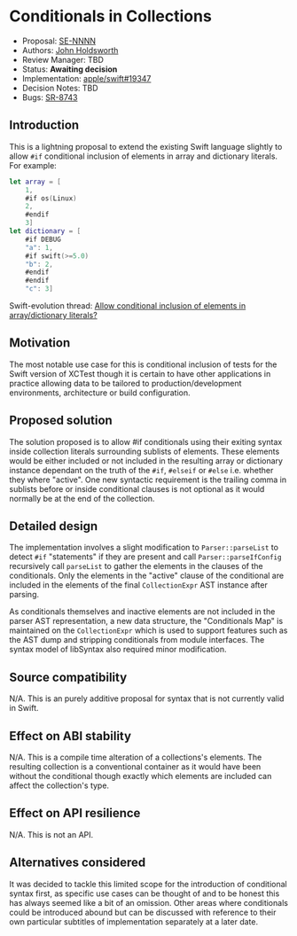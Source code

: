 # Conditionals in Collections

* Proposal: [SE-NNNN](NNNN-collection-conditionals.md)
* Authors: [John Holdsworth](https://github.com/johnno1962)
* Review Manager: TBD
* Status: **Awaiting decision**
* Implementation: [apple/swift#19347](https://github.com/apple/swift/pull/19347)
* Decision Notes: TBD
* Bugs: [SR-8743](https://bugs.swift.org/browse/SR-8743)

## Introduction

This is a lightning proposal to extend the existing Swift language slightly to allow `#if` conditional inclusion of elements in array and dictionary literals. For example:

```swift
let array = [
	1,
	#if os(Linux)
	2,
	#endif
	3]
let dictionary = [
	#if DEBUG
	"a": 1,
	#if swift(>=5.0)
	"b": 2,
	#endif
	#endif
	"c": 3]
```
Swift-evolution thread: [Allow conditional inclusion of elements in array/dictionary literals?](https://forums.swift.org/t/allow-conditional-inclusion-of-elements-in-array-dictionary-literals/16171)

## Motivation

The most notable use case for this is conditional inclusion of tests for the Swift version of XCTest though it is certain to have other applications in practice allowing data to be tailored to production/development environments, architecture or build configuration.

## Proposed solution

The solution proposed is to allow #if conditionals using their exiting syntax inside collection literals surrounding sublists of elements. These elements would be either included or not included in the resulting array or dictionary instance dependant on the truth of the `#if`, `#elseif` or `#else` i.e. whether they where "active". One new syntactic requirement is the trailing comma in sublists before or inside conditional clauses is not optional as it would normally be at the end of the collection.

## Detailed design

The implementation involves a slight modification to `Parser::parseList` to detect `#if` "statements" if they are present and call `Parser::parseIfConfig` recursively call `parseList` to gather the elements in the clauses of the conditionals. Only the elements in the "active" clause of the conditional are included in the elements of the final `CollectionExpr` AST instance after parsing.

As conditionals themselves and inactive elements are not included in the parser AST representation, a new data structure, the "Conditionals Map" is maintained on the `CollectionExpr` which is used to support features such as the AST dump and stripping conditionals from module interfaces. The syntax model of libSyntax also required minor modification.

## Source compatibility

N/A. This is an purely additive proposal for syntax that is not currently valid in Swift.

## Effect on ABI stability

N/A. This is a compile time alteration of a collections's elements. The resulting collection is a conventional container as it would have been without the conditional though exactly which elements are included can affect the collection's type.

## Effect on API resilience

N/A. This is not an API.

## Alternatives considered

It was decided to tackle this limited scope for the introduction of conditional syntax first, as specific use cases can be thought of and to be honest this has always seemed like a bit of an omission. Other areas where conditionals could be introduced abound but can be discussed with reference to their own particular subtitles of implementation separately at a later date.